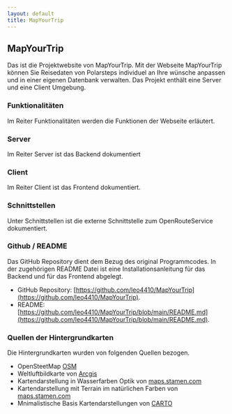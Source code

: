 ```yaml
---
layout: default
title: MapYourTrip
---
```


## MapYourTrip
Das ist die Projektwebsite von MapYourTrip. 
Mit der Webseite MapYourTrip können Sie Reisedaten von Polarsteps individuel an Ihre wünsche anpassen und in einer eigenen Datenbank verwalten.
Das Projekt enthält eine Server und eine Client Umgebung.

### Funktionalitäten
Im Reiter Funktionalitäten werden die Funktionen der Webseite erläutert. 

### Server
Im Reiter Server ist das Backend dokumentiert

### Client
Im Reiter Client ist das Frontend dokumentiert.

### Schnittstellen
Unter Schnittstellen ist die externe Schnittstelle zum OpenRouteService dokumentiert.

### Github / README

Das GitHub Repository dient dem Bezug des original Programmcodes. In der zugehörigen README Datei ist eine Installationsanleitung für das Backend und für das Frontend abgelegt.

- GitHub Repository: [https://github.com/leo4410/MapYourTrip](https://github.com/leo4410/MapYourTrip).
- README: [https://github.com/leo4410/MapYourTrip/blob/main/README.md](https://github.com/leo4410/MapYourTrip/blob/main/README.md).

### Quellen der Hintergrundkarten

Die Hintergrundkarten wurden von folgenden Quellen bezogen. 

- OpenSteetMap [OSM](https://www.openstreetmap.org/about)
- Weltluftbildkarte von [Arcgis](https://www.arcgis.com/home/item.html?id=10df2279f9684e4a9f6a7f08febac2a9)
- Kartendarstellung in Wasserfarben Optik von [maps.stamen.com](https://maps.stamen.com/watercolor/#12/37.7706/-122.3782)
- Kartendarstellung mit Terrain im natürlichen Farben von [maps.stamen.com](https://maps.stamen.com/terrain/#12/37.7706/-122.3782r)
- Mnimalistische Basis Kartendarstellungen von [CARTO](https://carto.com)
